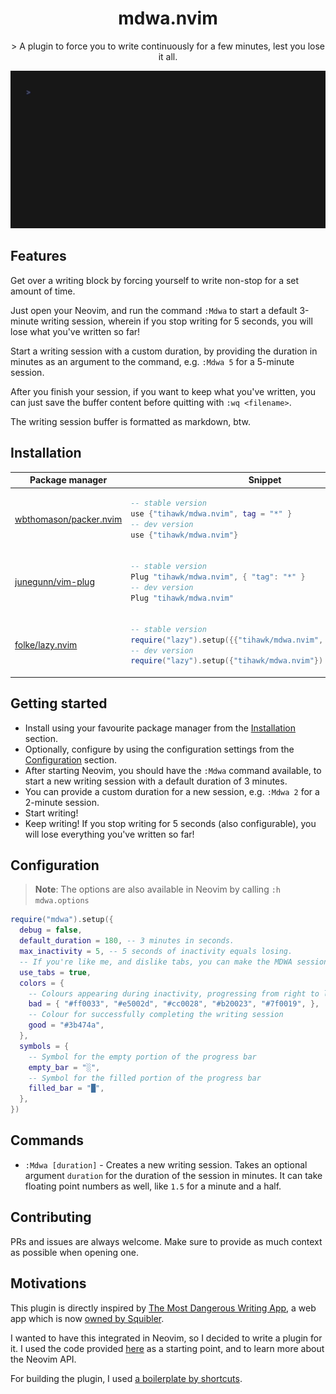 <p align="center">
  <h1 align="center">mdwa.nvim</h2>
</p>

<p align="center">
    > A plugin to force you to write continuously for a few minutes, lest you lose it all.
</p>

<div align="center">
 <img width="600" alt="A GIF demo" src="./.vhs/demo.gif">
</div>

## Features

Get over a writing block by forcing yourself to write non-stop for a set amount of time.

Just open your Neovim, and run the command `:Mdwa` to start a default 3-minute writing session, wherein if you stop writing for 5 seconds, you will lose what you've written so far!

Start a writing session with a custom duration, by providing the duration in minutes as an argument to the command, e.g. `:Mdwa 5` for a 5-minute session.

After you finish your session, if you want to keep what you've written, you can just save the buffer content before quitting with `:wq <filename>`.

The writing session buffer is formatted as markdown, btw.

## Installation

<div align="center">
<table>
<thead>
<tr>
<th>Package manager</th>
<th>Snippet</th>
</tr>
</thead>
<tbody>
<tr>
<td>

[wbthomason/packer.nvim](https://github.com/wbthomason/packer.nvim)

</td>
<td>

```lua
-- stable version
use {"tihawk/mdwa.nvim", tag = "*" }
-- dev version
use {"tihawk/mdwa.nvim"}
```

</td>
</tr>
<tr>
<td>

[junegunn/vim-plug](https://github.com/junegunn/vim-plug)

</td>
<td>

```lua
-- stable version
Plug "tihawk/mdwa.nvim", { "tag": "*" }
-- dev version
Plug "tihawk/mdwa.nvim"
```

</td>
</tr>
<tr>
<td>

[folke/lazy.nvim](https://github.com/folke/lazy.nvim)

</td>
<td>

```lua
-- stable version
require("lazy").setup({{"tihawk/mdwa.nvim", version = "*"}})
-- dev version
require("lazy").setup({"tihawk/mdwa.nvim"})
```

</td>
</tr>
</tbody>
</table>
</div>

## Getting started

- Install using your favourite package manager from the [Installation](#installation) section.
- Optionally, configure by using the configuration settings from the [Configuration](#configuration) section.
- After starting Neovim, you should have the `:Mdwa` command available, to start a new writing session with a default duration of 3 minutes.
- You can provide a custom duration for a new session, e.g. `:Mdwa 2` for a 2-minute session.
- Start writing!
- Keep writing! If you stop writing for 5 seconds (also configurable), you will lose everything you've written so far!

## Configuration

> **Note**: The options are also available in Neovim by calling `:h mdwa.options`

```lua
require("mdwa").setup({
  debug = false,
  default_duration = 180, -- 3 minutes in seconds.
  max_inactivity = 5, -- 5 seconds of inactivity equals losing.
  -- If you're like me, and dislike tabs, you can make the MDWA session start in the same tab you're on, by setting this to false.
  use_tabs = true,
  colors = {
    -- Colours appearing during inactivity, progressing from right to left
    bad = { "#ff0033", "#e5002d", "#cc0028", "#b20023", "#7f0019", },
    -- Colour for successfully completing the writing session
    good = "#3b474a",
  },
  symbols = {
    -- Symbol for the empty portion of the progress bar
    empty_bar = "░",
    -- Symbol for the filled portion of the progress bar
    filled_bar = "█",
  },
})
```

## Commands

- `:Mdwa [duration]` - Creates a new writing session. Takes an optional argument `duration` for the duration of the session in minutes. It can take floating point numbers as well, like `1.5` for a minute and a half.

## Contributing

PRs and issues are always welcome. Make sure to provide as much context as possible when opening one.

## Motivations

This plugin is directly inspired by [The Most Dangerous Writing App](https://github.com/maebert/themostdangerouswritingapp), a web app which is now [owned by Squibler](https://www.squibler.io/dangerous-writing-prompt-app).

I wanted to have this integrated in Neovim, so I decided to write a plugin for it. I used the code provided [here](https://github.com/GitMurf/nvim-code-to-share/tree/main/mdwa) as a starting point, and to learn more about the Neovim API.

For building the plugin, I used [a boilerplate by shortcuts](https://github.com/shortcuts/neovim-plugin-boilerplate).
